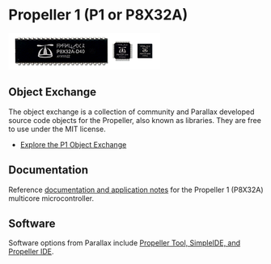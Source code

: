 # Propeller 1 (P1 or P8X32A)

<img src="assets/Propeller1Chips.png" alt="P1 Chips">

## Object Exchange
The object exchange is a collection of community and Parallax developed source code objects for the Propeller, also known as libraries.  They are free to use under the MIT license.  
  * [Explore the P1 Object Exchange](https://github.com/parallaxinc/propeller/tree/master/libraries/community/p1)


## Documentation
Reference [documentation and application notes](https://www.parallax.com/downloads/propeller-p8x32a-documentation) for the Propeller 1 (P8X32A) multicore microcontroller.

## Software
Software options from Parallax include [Propeller Tool, SimpleIDE, and Propeller IDE](https://www.parallax.com/downloads/propeller-p8x32a-software).